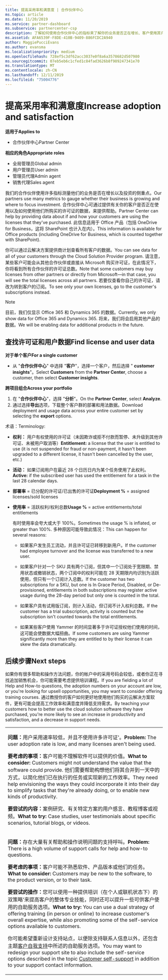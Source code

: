 ```yaml
---
title: 提高采用率和满意度 | 合作伙伴中心
ms.topic: article
ms.date: 11/20/2019
ms.service: partner-dashboard
ms.subservice: partnercenter-csp
description: 了解如何使用合作伙伴中心的指标来了解你的业务是否正在增长、客户使用其许可证的方式，以及在何处集中投资。
ms.assetid: AFA6539F-F8DE-410B-9409-886FCDC2A940
author: MaggiePucciEvans
ms.author: evansma
ms.localizationpriority: medium
ms.openlocfilehash: 728ef5c3df62acc3037e0f8a6a3578682d507980
ms.sourcegitcommit: 07eb5eb6c1cfed1c84fad3626b8f989247341e70
ms.translationtype: MT
ms.contentlocale: zh-CN
ms.lasthandoff: 12/11/2019
ms.locfileid: "75004776"
---
```

# <a name="increase-adoption-and-satisfaction"></a><span data-ttu-id="d405c-103">提高采用率和满意度</span><span class="sxs-lookup"><span data-stu-id="d405c-103">Increase adoption and satisfaction</span></span>

<span data-ttu-id="d405c-104">**适用于**</span><span class="sxs-lookup"><span data-stu-id="d405c-104">**Applies to**</span></span>

-  <span data-ttu-id="d405c-105">合作伙伴中心</span><span class="sxs-lookup"><span data-stu-id="d405c-105">Partner Center</span></span>

<span data-ttu-id="d405c-106">**相应的角色**</span><span class="sxs-lookup"><span data-stu-id="d405c-106">**Appropriate roles**</span></span>
-   <span data-ttu-id="d405c-107">全局管理员</span><span class="sxs-lookup"><span data-stu-id="d405c-107">Global admin</span></span>
-   <span data-ttu-id="d405c-108">用户管理员</span><span class="sxs-lookup"><span data-stu-id="d405c-108">User admin</span></span>
-   <span data-ttu-id="d405c-109">管理员代理</span><span class="sxs-lookup"><span data-stu-id="d405c-109">Admin agent</span></span>
-   <span data-ttu-id="d405c-110">销售代理</span><span class="sxs-lookup"><span data-stu-id="d405c-110">Sales agent</span></span>

<span data-ttu-id="d405c-111">我们的合作伙伴使用许多指标测量他们的业务是否在增长以及投资的侧重点。</span><span class="sxs-lookup"><span data-stu-id="d405c-111">Our partners use many metrics to gauge whether their business is growing and where to focus investment.</span></span> <span data-ttu-id="d405c-112">合作伙伴中心可通过提供有关你的客户是否正在使用以及如何使用他们所购买的许可证的数据，来提供帮助。</span><span class="sxs-lookup"><span data-stu-id="d405c-112">Partner Center can help by providing data about if and how your customers are using the licenses that they've purchased.</span></span> <span data-ttu-id="d405c-113">此信息适用于 Office 产品（包括 OneDrive for Business，这将 SharePoint 也计入在内）。</span><span class="sxs-lookup"><span data-stu-id="d405c-113">This information is available for Office products (including OneDrive for Business, which is counted together with SharePoint).</span></span>

<span data-ttu-id="d405c-114">你可以通过云解决方案提供商计划查看所有客户的数据。</span><span class="sxs-lookup"><span data-stu-id="d405c-114">You can see data for all of your customers through the Cloud Solution Provider program.</span></span> <span data-ttu-id="d405c-115">请注意，某些客户可能会从其他合作伙伴或直接从 Microsoft 购买许可证，在此情况下，你将看到所有合作伙伴的许可证总数。</span><span class="sxs-lookup"><span data-stu-id="d405c-115">Note that some customers may buy licenses from other partners or directly from Microsoft—in that case, you will see the total licenses across all partners.</span></span> <span data-ttu-id="d405c-116">若要仅查看你自己的许可证，请改为转到客户的订阅。</span><span class="sxs-lookup"><span data-stu-id="d405c-116">To see only your own licenses, go to the customer's subscriptions instead.</span></span>

> [!NOTE]  
>  <span data-ttu-id="d405c-117">目前，我们仅显示 Office 365 和 Dynamics 365 的数据。</span><span class="sxs-lookup"><span data-stu-id="d405c-117">Currently, we only show data for Office 365 and Dynamics 365.</span></span> <span data-ttu-id="d405c-118">将来，我们将会启用其他产品的数据。</span><span class="sxs-lookup"><span data-stu-id="d405c-118">We will be enabling data for additional products in the future.</span></span>

## <a name="find-license-and-user-data"></a><span data-ttu-id="d405c-119">查找许可证和用户数据</span><span class="sxs-lookup"><span data-stu-id="d405c-119">Find license and user data</span></span>


<span data-ttu-id="d405c-120">**对于单个客户**</span><span class="sxs-lookup"><span data-stu-id="d405c-120">**For a single customer**</span></span>

-   <span data-ttu-id="d405c-121">从 "**合作伙伴中心**" 中选择 "**客户**"，选择一个客户，然后选择 " **customer insights**"。</span><span class="sxs-lookup"><span data-stu-id="d405c-121">Select **Customers** from the **Partner Center**, choose a customer, then select **Customer insights**.</span></span>

<span data-ttu-id="d405c-122">**跨项目组合**</span><span class="sxs-lookup"><span data-stu-id="d405c-122">**Across your portfolio**</span></span>

1.  <span data-ttu-id="d405c-123">在 "**合作伙伴中心**"，选择 "**分析**"。</span><span class="sxs-lookup"><span data-stu-id="d405c-123">On the **Partner Center**, select **Analyze**.</span></span>
2.  <span data-ttu-id="d405c-124">通过选择**导出**选项，下载整个客户群的部署和用法数据。</span><span class="sxs-lookup"><span data-stu-id="d405c-124">Download deployment and usage data across your entire customer set by selecting the **export** options.</span></span>

<span data-ttu-id="d405c-125">术语：</span><span class="sxs-lookup"><span data-stu-id="d405c-125">Terminology:</span></span>

-   <span data-ttu-id="d405c-126">**权利：** 用户有权使用的许可证（未因欺诈或拒不付款而暂停、未升级到其他许可证、未被用户取消等）</span><span class="sxs-lookup"><span data-stu-id="d405c-126">**Entitlement:** a license that the user is entitled to use (it is not suspended for fraud or non-payment, it hasn't been upgraded to a different license, it hasn't been cancelled by the user, etc.)</span></span>

-   <span data-ttu-id="d405c-127">**活动：** 如果订阅用户在最近 28 个日历日内为某个任务使用了此权利。</span><span class="sxs-lookup"><span data-stu-id="d405c-127">**Active:** if the subscribed user has used the entitlement for a task in the last 28 calendar days.</span></span>

-   <span data-ttu-id="d405c-128">**部署率** = 已分配的许可证/已出售的许可证</span><span class="sxs-lookup"><span data-stu-id="d405c-128">**Deployment %** = assigned licenses/sold licenses</span></span>

-   <span data-ttu-id="d405c-129">**使用率** = 活跃权利/权利总数</span><span class="sxs-lookup"><span data-stu-id="d405c-129">**Usage %** = active entitlements/total entitlements</span></span>

    <span data-ttu-id="d405c-130">有时使用率会夸大或大于 100%。</span><span class="sxs-lookup"><span data-stu-id="d405c-130">Sometimes the usage % is inflated, or greater than 100%.</span></span> <span data-ttu-id="d405c-131">多种原因可能导致此情况：</span><span class="sxs-lookup"><span data-stu-id="d405c-131">This can happen for several reasons:</span></span>

    -   <span data-ttu-id="d405c-132">如果客户发生员工流动，并且许可证已转移到新用户。</span><span class="sxs-lookup"><span data-stu-id="d405c-132">If the customer had employee turnover and the license was transferred to a new user.</span></span>

    -   <span data-ttu-id="d405c-133">如果客户针对一个 SKU 具有两个订阅，但其中一个订阅处于宽限期、禁用状态或撤销状态，两个订阅中的权利可能在 28 天期限内均识别为活跃使用，但只有一个订阅计入总数。</span><span class="sxs-lookup"><span data-stu-id="d405c-133">If the customer has two subscriptions for a SKU, but one is In Grace Period, Disabled, or De-provisioned, entitlements in both subscriptions may register active usage during the 28-day period but only one is counted in the total.</span></span>

    -   <span data-ttu-id="d405c-134">如果客户具有试用版订阅，则计入活动，但订阅不计入权利总数。</span><span class="sxs-lookup"><span data-stu-id="d405c-134">If the customer has a trial subscription, activity is counted but the subscription isn't counted towards the total entitlements.</span></span>

    -   <span data-ttu-id="d405c-135">如果某些客户使用 Yammer 的时间显著多于许可证授权他们使用的时间，这可能会使数据大幅扭曲。</span><span class="sxs-lookup"><span data-stu-id="d405c-135">If some customers are using Yammer significantly more than they are entitled to by their license it can skew the data dramatically.</span></span>

## <a name="next-steps"></a><span data-ttu-id="d405c-136">后续步骤</span><span class="sxs-lookup"><span data-stu-id="d405c-136">Next steps</span></span>


<span data-ttu-id="d405c-137">如果你有很多帮助和操作方法问题，你的帐户中的采用号码会较低，或者你正在寻找追加销售机会，你可能需要考虑提供培训课程。</span><span class="sxs-lookup"><span data-stu-id="d405c-137">If you are fielding a lot of Help and How-to questions, the adoption numbers on your account are low, or you're looking for upsell opportunities, you may want to consider offering training courses.</span></span> <span data-ttu-id="d405c-138">通过教授你的客户如何更好地使用他们购买的云解决方案软件，更有可能会提高工作效率和满意度并降低支持需求。</span><span class="sxs-lookup"><span data-stu-id="d405c-138">By teaching your customers how to better use the cloud solution software they have purchased, you're more likely to see an increase in productivity and satisfaction, and a decrease in support needs.</span></span>

<table>
<colgroup>
<col width="100%" />
</colgroup>
<tbody>
<tr class="odd">
<td><p><span data-ttu-id="d405c-139"><strong>问题：</strong>用户采用速率较低，并且不使用许多许可证&#39;。</span><span class="sxs-lookup"><span data-stu-id="d405c-139"><strong>Problem:</strong> The user adoption rate is low, and many licenses aren&#39;t being used.</span></span></p>
<p><span data-ttu-id="d405c-140"><strong>要考虑的事项：</strong>客户可能不理解软件可以提供的价值。</span><span class="sxs-lookup"><span data-stu-id="d405c-140"><strong>What to consider:</strong> Customers might not understand the value that the software could provide.</span></span> <span data-ttu-id="d405c-141">他们需要帮助构想他们将其合并到一天中的方式，以简化他们已在执行的任务或实现新的工作效率。</span><span class="sxs-lookup"><span data-stu-id="d405c-141">They need help envisioning the ways they could incorporate it into their day to simplify tasks that they're already doing, or to enable new kinds of productivity.</span></span></p>
<p><span data-ttu-id="d405c-142"><strong>要尝试的内容：</strong>案例研究、有关特定方案的用户感言、教程博客或视频。</span><span class="sxs-lookup"><span data-stu-id="d405c-142"><strong>What to try:</strong> Case studies, user testimonials about specific scenarios, tutorial blogs, or videos.</span></span></p></td>
</tr>
<tr class="even">
<td><p><span data-ttu-id="d405c-143"><strong>问题：</strong>存在大量有关帮助和操作说明问题的支持呼叫。</span><span class="sxs-lookup"><span data-stu-id="d405c-143"><strong>Problem:</strong> There is a high volume of support calls for help and how-to questions.</span></span></p>
<p><span data-ttu-id="d405c-144"><strong>要考虑的事项：</strong>客户可能不熟悉软件、产品版本或他们的任务。</span><span class="sxs-lookup"><span data-stu-id="d405c-144"><strong>What to consider:</strong> Customers may be new to the software, to the product version, or to their task.</span></span></p>
<p><span data-ttu-id="d405c-145"><strong>要尝试的操作：</strong>您可以使用一种提供培训（在个人或联机状态下）的双策略&#39;来提高客户的整体专业技能，同时还可以提升一些可供客户使用的自助服务选项。</span><span class="sxs-lookup"><span data-stu-id="d405c-145"><strong>What to try:</strong> You can use a dual strategy of offering training (in person or online) to increase customer&#39;s overall expertise, while also promoting some of the self-service options available to customers.</span></span></p>
<p><span data-ttu-id="d405c-146">你可能希望重新设计支持站点，以便除支持联系人信息以外，还包含主题<a href="customer-self-support.md" data-raw-source="[Customer self-support](customer-self-support.md)">客户自我支持</a>中所述的自助服务选项。</span><span class="sxs-lookup"><span data-stu-id="d405c-146">You may want to redesign your support site to also include the self-service options described in the topic <a href="customer-self-support.md" data-raw-source="[Customer self-support](customer-self-support.md)">Customer self-support</a> in addition to your support contact information.</span></span></p></td>
</tr>
</tbody>
</table>

 

 

 



